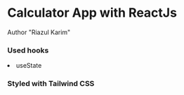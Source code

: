 # Calculator App with ReactJs

Author "Riazul Karim"

<h3>Used hooks</h3>
<li>useState</li>

<h3>Styled with Tailwind CSS</h3>


